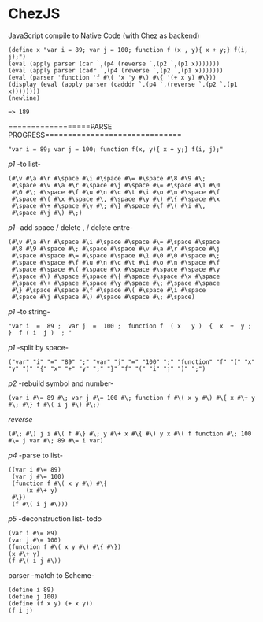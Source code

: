 # ChezJS
JavaScript compile to Native Code (with Chez as backend)


```
(define x "var i = 89; var j = 100; function f (x , y){ x + y;} f(i, j);")
(eval (apply parser (car `,(p4 (reverse `,(p2 `,(p1 x)))))))
(eval (apply parser (cadr `,(p4 (reverse `,(p2 `,(p1 x)))))))
(eval (parser 'function 'f #\( 'x 'y #\) #\{ '(+ x y) #\}))
(display (eval (apply parser (cadddr `,(p4 `,(reverse `,(p2 `,(p1 x))))))))
(newline)
```

`=> 189`


==================PARSE   PROGRESS==============================

`"var i = 89; var j = 100; function f(x, y){ x + y;} f(i, j);"`

*p1*  -to list-

```
(#\v #\a #\r #\space #\i #\space #\= #\space #\8 #\9 #\;
 #\space #\v #\a #\r #\space #\j #\space #\= #\space #\1 #\0
 #\0 #\; #\space #\f #\u #\n #\c #\t #\i #\o #\n #\space #\f
 #\space #\( #\x #\space #\, #\space #\y #\) #\{ #\space #\x
 #\space #\+ #\space #\y #\; #\} #\space #\f #\( #\i #\,
 #\space #\j #\) #\;)
 ```
 
*p1*  -add space / delete , / delete entre-

```
(#\v #\a #\r #\space #\i #\space #\space #\= #\space #\space
 #\8 #\9 #\space #\; #\space #\space #\v #\a #\r #\space #\j
 #\space #\space #\= #\space #\space #\1 #\0 #\0 #\space #\;
 #\space #\space #\f #\u #\n #\c #\t #\i #\o #\n #\space #\f
 #\space #\space #\( #\space #\x #\space #\space #\space #\y
 #\space #\) #\space #\space #\{ #\space #\space #\x #\space
 #\space #\+ #\space #\space #\y #\space #\; #\space #\space
 #\} #\space #\space #\f #\space #\( #\space #\i #\space
 #\space #\j #\space #\) #\space #\space #\; #\space)
```
*p1* -to string-
 
`"var i  =  89 ;  var j  =  100 ;  function f  ( x   y )  {  x  +  y ;  }  f ( i  j )  ; "`
 
*p1* -split by space-

`("var" "i" "=" "89" ";" "var" "j" "=" "100" ";" "function" "f" "(" "x" "y" ")" "{" "x" "+" "y" ";" "}" "f" "(" "i" "j" ")" ";")`

*p2* -rebuild symbol and number-

`(var i #\= 89 #\; var j #\= 100 #\; function f #\( x y #\) #\{ x #\+ y #\; #\} f #\( i j #\) #\;)`

*reverse*

`(#\; #\) j i #\( f #\} #\; y #\+ x #\{ #\) y x #\( f function #\; 100 #\= j var #\; 89 #\= i var)`

*p4* -parse to list-

```
((var i #\= 89)
 (var j #\= 100)
 (function f #\( x y #\) #\{ 
     (x #\+ y)
 #\})
 (f #\( i j #\)))
```

*p5* -deconstruction list-   todo

```
(var i #\= 89)
(var j #\= 100)
(function f #\( x y #\) #\{ #\})
(x #\+ y)
(f #\( i j #\))
```

parser -match to Scheme-

```
(define i 89)
(define j 100)
(define (f x y) (+ x y))
(f i j)
```

